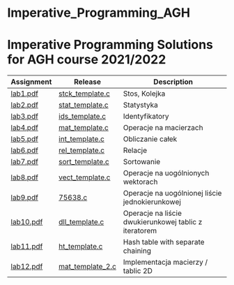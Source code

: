 # Imperative_Programming_AGH
Imperative Programming Solutions for AGH course 2021/2022
=======

| Assignment  | Release | Description
| ------------- | ------------- | ------------- |
| [lab1.pdf](pdf/stckzad.pdf)| [stck_template.c](https://github.com/dominiks01/Imperative_Programming_AGH/blob/main/stack/stck_template.c) | Stos, Kolejka| 
| [lab2.pdf](pdf/stat.pdf)   | [stat_template.c](https://github.com/dominiks01/Imperative_Programming_AGH/blob/main/sat/stat_template.c)   | Statystyka   | 
| [lab3.pdf](pdf/ids.pdf)| [ids_template.c](https://github.com/dominiks01/Imperative_Programming_AGH/blob/main/ids/ids.c) | Identyfikatory| 
| [lab4.pdf](pdf/mat.pdf)| [mat_template.c](https://github.com/dominiks01/Imperative_Programming_AGH/blob/main/mat/mat_template.c) | Operacje na macierzach| 
| [lab5.pdf](pdf/int.pdf)| [int_template.c](https://github.com/dominiks01/Imperative_Programming_AGH/blob/main/int/int_template.c) | Obliczanie całek| 
| [lab6.pdf](pdf/rel.pdf)| [rel_template.c](https://github.com/dominiks01/Imperative_Programming_AGH/blob/main/rel/rel_template.c) | Relacje| 
| [lab7.pdf](pdf/sort.pdf)| [sort_template.c](https://github.com/dominiks01/Imperative_Programming_AGH/blob/main/sortowanie/sort_template.c) | Sortowanie| 
| [lab8.pdf](pdf/vect.pdf)| [vect_template.c](https://github.com/dominiks01/Imperative_Programming_AGH/blob/main/vector/vect_template.c) | Operacje na uogólnionych wektorach | 
| [lab9.pdf](pdf/list.pdf)| [75638.c](https://github.com/dominiks01/Imperative_Programming_AGH/blob/main/list/75638.c) | Operacje na uogólnionej liście jednokierunkowej| 
| [lab10.pdf](pdf/dll.pdf)| [dll_template.c](https://github.com/dominiks01/Imperative_Programming_AGH/blob/main/dll/dll_template.c) | Operacje na liście dwukierunkowej tablic z iteratorem| 
| [lab11.pdf](pdf/ht.pdf)| [ht_template.c](https://github.com/dominiks01/Imperative_Programming_AGH/blob/main/ht/ht_template.c) | Hash table with separate chaining| 
| [lab12.pdf](pdf/mat_2.pdf)| [mat_template_2.c](https://github.com/dominiks01/Imperative_Programming_AGH/blob/main/mat1/mat_template_2.c) | Implementacja macierzy / tablic 2D| 
